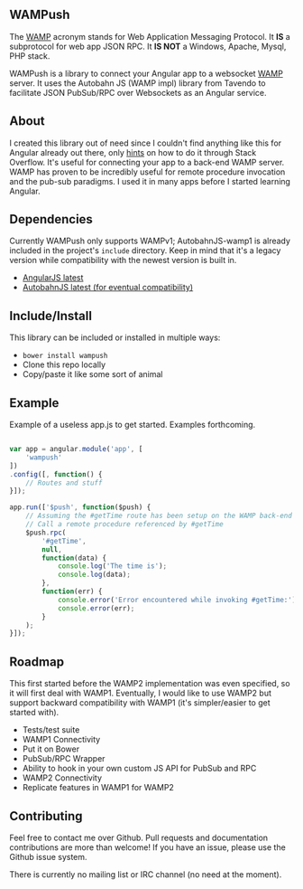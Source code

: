WAMPush
-------

The [WAMP](http://wamp.ws) acronym stands for Web Application Messaging Protocol. 
It **IS** a subprotocol for web app JSON RPC.
It **IS NOT** a Windows, Apache, Mysql, PHP stack.

WAMPush is a library to connect your Angular app to a websocket [WAMP](http://wamp.ws) server. It uses the Autobahn JS (WAMP impl) library from Tavendo to facilitate JSON PubSub/RPC over Websockets as an Angular service.

About
-----

I created this library out of need since I couldn't find anything like this for Angular already out there, only [hints](http://stackoverflow.com/questions/23223619/angularjs-and-autobahn-js-wamp-implementation) on how to do it through Stack Overflow. It's useful for connecting your app to a back-end WAMP server. WAMP has proven to be incredibly useful for remote procedure invocation and the pub-sub paradigms. I used it in many apps before I started learning Angular.

Dependencies
------------

Currently WAMPush only supports WAMPv1; AutobahnJS-wamp1 is already included in the project's ``include`` directory. Keep in mind that it's a legacy version while compatibility with the newest version is built in.

* [AngularJS latest](http://angularjs.org)
* [AutobahnJS latest (for eventual compatibility)](http://autobahn.ws/js/)


Include/Install
---------------

This library can be included or installed in multiple ways:

* ``bower install wampush``
* Clone this repo locally
* Copy/paste it like some sort of animal

Example
-------

Example of a useless app.js to get started. Examples forthcoming.

```javascript

var app = angular.module('app', [
	'wampush'
])
.config([, function() {
	// Routes and stuff
}]);

app.run(['$push', function($push) {
	// Assuming the #getTime route has been setup on the WAMP back-end
	// Call a remote procedure referenced by #getTime
	$push.rpc(
		'#getTime', 
		null, 
		function(data) {
			console.log('The time is');
			console.log(data);
		}, 
		function(err) {
			console.error('Error encountered while invoking #getTime:');
			console.error(err);
		}
	);
}]);
```


Roadmap
-------

This first started before the WAMP2 implementation was even specified, so it will first deal with WAMP1. Eventually, I would like to use WAMP2 but support backward compatibility with WAMP1 (it's simpler/easier to get started with).

* Tests/test suite
* WAMP1 Connectivity
* Put it on Bower
* PubSub/RPC Wrapper
* Ability to hook in your own custom JS API for PubSub and RPC
* WAMP2 Connectivity
* Replicate features in WAMP1 for WAMP2

Contributing
------------

Feel free to contact me over Github. Pull requests and documentation contributions are more than welcome! If you have an issue, please use the Github issue system. 

There is currently no mailing list or IRC channel (no need at the moment).

